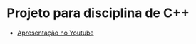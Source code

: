# Projeto para disciplina de C++

<ul>
  <li>
    <a href="https://www.youtube.com/watch?v=a9eEVYfAdpk" target="_blank">Apresentação no Youtube</a>
  </li>
</ul>
